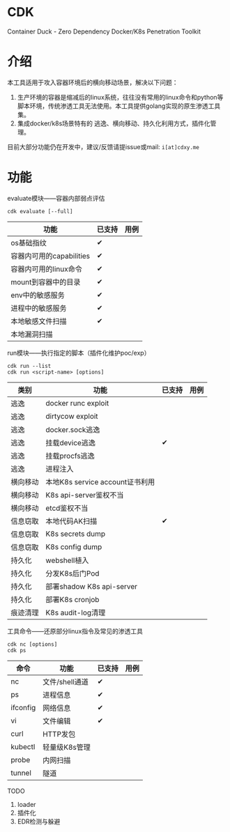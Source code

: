 # CDK
Container Duck - Zero Dependency Docker/K8s Penetration Toolkit

# 介绍
本工具适用于攻入容器环境后的横向移动场景，解决以下问题：
  
1. 生产环境的容器是缩减后的linux系统，往往没有常用的linux命令和python等脚本环境，传统渗透工具无法使用。本工具提供golang实现的原生渗透工具集。
2. 集成docker/k8s场景特有的 逃逸、横向移动、持久化利用方式，插件化管理。
  
目前大部分功能仍在开发中，建议/反馈请提issue或mail: `i[at]cdxy.me`

# 功能

evaluate模块——容器内部弱点评估

```
cdk evaluate [--full]
```

|功能|已支持|用例|
|---|---|---|
|os基础指纹|✔||
|容器内可用的capabilities|✔||
|容器内可用的linux命令|✔||
|mount到容器中的目录|✔||
|env中的敏感服务|✔||
|进程中的敏感服务|✔||
|本地敏感文件扫描|✔||
|本地漏洞扫描|||

run模块——执行指定的脚本（插件化维护poc/exp）

```
cdk run --list
cdk run <script-name> [options]
```

|类别|功能|已支持|用例|
|---|---|---|---|
|逃逸|docker runc exploit|️||
|逃逸|dirtycow exploit|||
|逃逸|docker.sock逃逸|||
|逃逸|挂载device逃逸|✔||
|逃逸|挂载procfs逃逸|||
|逃逸|进程注入|||
|横向移动|本地K8s service account证书利用|||
|横向移动|K8s api-server鉴权不当|||
|横向移动|etcd鉴权不当|||
|信息窃取|本地代码AK扫描|✔||
|信息窃取|K8s secrets dump|||
|信息窃取|K8s config dump|||
|持久化|webshell植入|||
|持久化|分发K8s后门Pod|||
|持久化|部署shadow K8s api-server|||
|持久化|部署K8s cronjob|||
|痕迹清理|K8s audit-log清理|||

工具命令——还原部分linux指令及常见的渗透工具

```
cdk nc [options]
cdk ps
```

|命令|功能|已支持|用例|
|---|---|---|---|
|nc|文件/shell通道|✔||
|ps|进程信息|✔||
|ifconfig|网络信息|✔||
|vi|文件编辑|✔||
|curl|HTTP发包|||
|kubectl|轻量级K8s管理|||
|probe|内网扫描|||
|tunnel|隧道|||

TODO

1. loader
2. 插件化
3. EDR检测与躲避